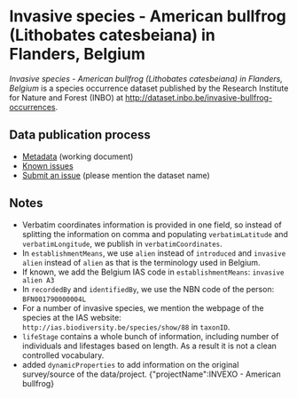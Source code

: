 # Invasive species - American bullfrog (Lithobates catesbeiana) in Flanders, Belgium

*Invasive species - American bullfrog (Lithobates catesbeiana) in Flanders, Belgium* is a species occurrence dataset published by the Research Institute for Nature and Forest (INBO) at http://dataset.inbo.be/invasive-bullfrog-occurrences.

## Data publication process

* [Metadata](https://docs.google.com/a/inbo.be/document/d/1BkEDwmk3yiF0MWCxSnQva4oNAoYy9-E75VwPuuHzFRU/edit?usp=sharing) (working document)
* [Known issues](https://github.com/LifeWatchINBO/data-publication/labels/invasive-bullfrog-occurrences)
* [Submit an issue](https://github.com/LifeWatchINBO/data-publication/issues/new) (please mention the dataset name)

## Notes

* Verbatim coordinates information is provided in one field, so instead of splitting the information on comma and populating `verbatimLatitude` and `verbatimLongitude`, we publish in `verbatimCoordinates`.
* In `establishmentMeans`, we use `alien` instead of `introduced` and `invasive alien` instead of `alien` as that is the terminology used in Belgium.
* If known, we add the Belgium IAS code in `establishmentMeans`: `invasive alien A3`
* In `recordedBy` and `identifiedBy`, we use the NBN code of the person: `BFN001790000004L`
* For a number of invasive species, we mention the webpage of the species at the IAS website: `http://ias.biodiversity.be/species/show/88` in `taxonID`.
* `lifeStage` contains a whole bunch of information, including number of individuals and lifestages based on length. As a result it is not a clean controlled vocabulary.
* added `dynamicProperties` to add information on the original survey/source of the data/project. {"projectName":INVEXO - American bullfrog}
